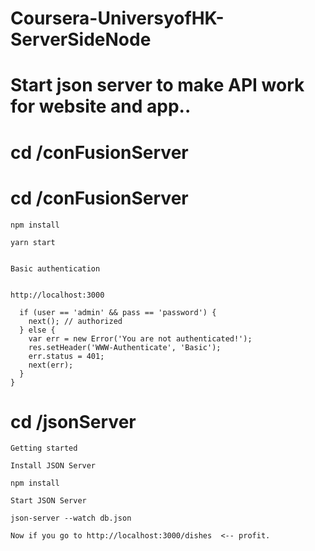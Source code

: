# Coursera-UniversyofHK-ServerSideNode

# Start json server to make API work for website and app..

cd /conFusionServer
=======

# cd /conFusionServer

    npm install

    yarn start


    Basic authentication 


    http://localhost:3000

      if (user == 'admin' && pass == 'password') {
        next(); // authorized
      } else {
        var err = new Error('You are not authenticated!');
        res.setHeader('WWW-Authenticate', 'Basic');
        err.status = 401;
        next(err);
      }
    }



# cd /jsonServer


    Getting started

    Install JSON Server

    npm install

    Start JSON Server

    json-server --watch db.json

    Now if you go to http://localhost:3000/dishes  <-- profit.

